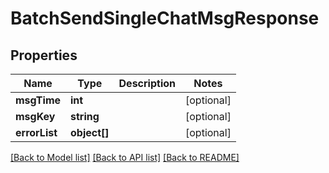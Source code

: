 # BatchSendSingleChatMsgResponse

## Properties
Name | Type | Description | Notes
------------ | ------------- | ------------- | -------------
**msgTime** | **int** |  | [optional] 
**msgKey** | **string** |  | [optional] 
**errorList** | **object[]** |  | [optional] 

[[Back to Model list]](../README.md#documentation-for-models) [[Back to API list]](../README.md#documentation-for-api-endpoints) [[Back to README]](../README.md)


